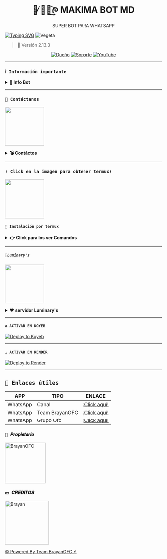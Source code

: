 <h1 align="center">🩵 ̸̷᮫໊᷐͢᷍ᰍ MAKIMA BOT MD</h1>
 <p align="center">SUPER BOT PARA WHATSAPP</p>
</p>

[![Typing SVG](https://readme-typing-svg.demolab.com?font=Fira+Code&pause=1000&color=FF0000&lines=Bienvenido+al+Repositorio;𝚅𝙴𝙶𝙴𝚃𝙰+-+𝙱𝙾𝚃+-+𝙼𝙱2.0;Gracias+por+preferirnos;Creado+por+BrayanOFC;💨🔥+BOOM!!!;💨🔥)](https://git.io/typing-svg)
![Vegeta](https://qu.ax/zKuno.jpg)

> 💌 Versión 2.13.3

<div align="center">
 
[![Dueño](https://img.shields.io/badge/Dueño-00802f?style=for-the-badge&logo=whatsapp&logoColor=white)](https://wa.me/526633900512)
[![Soporte](https://img.shields.io/badge/soporte-00802f?style=for-the-badge&logo=whatsapp&logoColor=white)](https://wa.me/526633900512)
[![YouTube](https://img.shields.io/badge/YouTube-FF0000?style=for-the-badge&logo=youtube&logoColor=white)](https://www.youtube.com/@Vegeta-bot)
</div>

---

### **`❕️ Información importante`**

<details>
 <summary><b> 🔱 Info Bot</b></summary>

* Este proyecto **no está afiliado de ninguna manera** con `WhatsApp`, `Inc. WhatsApp` es una marca registrada de `WhatsApp LLC`, y este bot es un **desarrollo independiente** que **no tiene ninguna relación oficial con la compañía**.

</details>

---

### **`💭 Contáctanos`**

<a
href="https://wa.me/526641804242?text="><img src="https://qu.ax/ugHh.jpg" height="125px"></a>

<details>
<summary><b> 💣 Contáctos</b></summary>

* https://wa.me/526641804242

---


</details>

---

### **`⬇️ Click en la imagen para obtener termux⬇️`**
<a
href="https://www.mediafire.com/file/3hsvi3xkpq3a64o/termux_118.a"><img src="https://qu.ax/finc.jpg" height="125px"></a>

<div align=>
 

#### **`💨 Instalación por termux`**

<details>
 <summary><b> 👉 Click para los ver Comandos</b></summary>

#### **🪄 Instalación manual por termux**
> copie y peguen en termux uno por uno 
```bash
termux-setup-storage
```

```bash
apt update && apt upgrade && pkg install -y git nodejs ffmpeg imagemagick yarn
```

```bash
git clone https://github.com/brayan127p/VEGETA-BOT-MB2.0 && cd VEGETA-BOT-MB2.0
```

```bash
yarn install && npm install
```

```bash
npm start
```
> si despues de poner el numero de WhatsApp, y sale letras en roja no se preocupe es normal 
---

#### **🟢 Activar en caso de detenerse en termux**

Si después de instalar el bot en Termux se detiene (pantalla en blanco, pérdida de conexión a Internet, reinicio del dispositivo), sigue estos pasos:

1. Abre Termux y navega al directorio del bot:
    ```bash
    cd VEGETA-BOT-MB2.0
    ```

2. Inicia el bot nuevamente:
    ```bash
    npm start
    ```

---

#### **🍬 Obtener otro codigo qr en termux**

Si después de instalar el bot en Termux y iniciar la session del bot (el numero se va a soporte, se cierra la conexión o demorastes al conectar), sigue estos pasos:

1. Abre Termux y navega al directorio del bot:
    ```bash
    cd VEGETA-BOT-MB2.0
    ```

2. Elimina la carpeta MiniSession:
    ```bash
    rm -rf VegetaSession
    ```

3. Inicia el bot nuevamente:
    ```bash
    npm start
    ```

---

### **😼 Para activar 24/7 (termux)**

> comando para obtener la bot 24/7 en termux

```bash
npm i -g pm2 && pm2 start index.js && pm2 save && pm2 logs
```

---

</details>

---

##### **`🌟Luminary's`**

<a
href="https://dash.luminarys.shop.home"><img src="https://qu.ax/VAgKd.jpg" height="125px"></a>

<div align=>
 

<details>
 <summary><b> ❤️ servidor Luminary's</b></summary>

* Estado Luminarys [`Status`](https://estado.dash.Luminary's.shop)
* Dash Luminary's[`Dash`](https://dash.luminarys.shop/home)
* Panel Luminary's [`Panel`](https://panel.luminarys.shop/)
* Canal de WhatsApp [`Canal luminary's`](https://whatsapp.com/channel/0029Vb7CL7dGk1FtzTLjNt3S)
* Comunidad luminary's [`Click`](https://chat.whatsapp.com/Lai4h92i9NMDDNoTf8w72t)

---


</details>

----- 
#### **`⏏️ ACTIVAR EN KOYEB`**
[![Deploy to Koyeb](https://binbashbanana.github.io/deploy-buttons/buttons/remade/koyeb.svg)](https://app.koyeb.com/deploy?type=git&repository=github.com/brayan127p/Vegeta_Super_Bot-V12&branch=master&name=VEGETA-BOT-MB2.0)

------------------
#### **`☁️ ACTIVAR EN RENDER`**
[![Deploy to Render](https://binbashbanana.github.io/deploy-buttons/buttons/remade/render.svg)](https://dashboard.render.com/blueprint/new?repo=https%3A%2F%2Fgithub.com%2Fbrayan127p%2FVEGETA-BOT-MB2.0)



</details>

---

## **`🔗 Enlaces útiles`**

| APP | TIPO | ENLACE |
|------|-------------|-------|
| WhatsApp | Canal | [¡Click aquí!](https://whatsapp.com/channel/0029VagYdbFEwEk5htUejk0t) |
| WhatsApp | Team BrayanOFC | [¡Click aquí!](https://whatsapp.com/channel/0029Vb7CL7dGk1FtzTLjNt3S) |
| WhatsApp | Grupo Ofc | [¡Click aquí!](https://chat.whatsapp.com/Jjs2l4X3LdP7RHr06WsasW) |
 

### **`🚀 𝑷𝒓𝒐𝒑𝒊𝒆𝒕𝒂𝒓𝒊𝒐`**
<a
href="https://github.com/BrayanOFC"><img src="https://qu.ax/aDqOk.jpg" width="130" height="130" alt="BrayanOFC"/></a>

</a> 



### **`💵 𝑪𝑹𝑬𝑫𝑰𝑻𝑶𝑺`**
<a
href="https://github.com/BrayanOFC"><img src="https://github.com/BrayanOFC.png" width="140" height="140" alt="Brayan"/></a>

[© Powered By Team BrayanOFC ⚡︎](https://whatsapp.com/channel/0029Vb7CL7dGk1FtzTLjNt3S)
